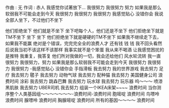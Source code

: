作曲 : 无
作词 : 赤人
我感觉你试著放下...
我很努力
我很努力
努力
如果我是那么软弱我不可能会走到今天
我很努力
我很努力
我很努力
我感觉贴心
没错你会
我说全部人坐下，不过他们不坐下

他们拒绝坐下
他们就是不坐下
坐下吧每个人，他们还是不坐下
他们拒绝坐下就是TM不坐下
坐下
坐下
他们拒绝坐下就是硬硬的TM不坐下
如果我不继续走下去，如果我不能赢
绝对是个错误，完完完全全的浪费人才
还有钱
钱
钱
我不回头看然后说我当初不该这样不该那样
我事实就不是个笨蛋
我从来不喝酒
让我感觉困扰的是推特
我重复，我答复
他们所对我做的一切，我会还给他们
风水轮流转
我一直很努力
我很努力，努力
如果我是那么软弱我不可能会走到今天
我很努力
我很努力
我很努力
-我感觉贴心
没错你会
手指滑板
我去努力
我的世界游戏
我去努力
足疗
我去努力
毽子
我去努力
动物气球
我去努力
配种猫
我去努力
美国健身公司
浪费时间
涂彩
我去努力
跳森巴舞
我去努力
玩水球
我去努力
玩乐器
呜～～～
喷漆黑肌肤
我去努力
UBER司机
我去努力
组装一个IKEA床架~~~~
浪费时间
当你测序整个人类基因组～～～～～～～-浪费时间-浪费时间
胞嘧啶
浪费时间
鸟嘌呤
浪费时间
腺嘌呤
浪费时间
胸腺嘧啶
浪费时间
所有的基因～～～～
浪费时间